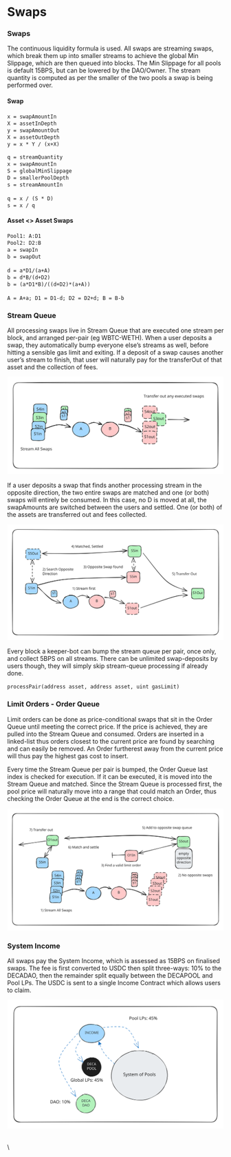 # Swaps

### Swaps

The continuous liquidity formula is used. All swaps are streaming swaps, which break them up into smaller streams to achieve the global Min Slippage, which are then queued into blocks. The Min Slippage for all pools is default 15BPS, but can be lowered by the DAO/Owner. The stream quantity is computed as per the smaller of the two pools a swap is being performed over.&#x20;

#### Swap

```
x = swapAmountIn
X = assetInDepth
y = swapAmountOut
X = assetOutDepth
y = x * Y / (x+X)
```

```
q = streamQuantity
x = swapAmountIn
S = globalMinSlippage
D = smallerPoolDepth
s = streamAmountIn

q = x / (S * D)
s = x / q
```

#### Asset <> Asset Swaps

```
Pool1: A:D1
Pool2: D2:B
a = swapIn
b = swapOut

d = a*D1/(a+A)
b = d*B/(d+D2)
b = (a*D1*B)/((d+D2)*(a+A))

A = A+a; D1 = D1-d; D2 = D2+d; B = B-b
```

### Stream Queue

All processing swaps live in Stream Queue that are executed one stream per block, and arranged per-pair (eg WBTC-WETH). When a user deposits a swap, they automatically bump everyone else’s streams as well, before hitting a sensible gas limit and exiting. If a deposit of a swap causes another user’s stream to finish, that user will naturally pay for the transferOut of that asset and the collection of fees.&#x20;

<img src="../.gitbook/assets/file.excalidraw (11).svg" alt="" class="gitbook-drawing">

If a user deposits a swap that finds another processing stream in the opposite direction, the two entire swaps are matched and one (or both) swaps will entirely be consumed. In this case, no D is moved at all, the swapAmounts are switched between the users and settled. One (or both) of the assets are transferred out and fees collected.&#x20;

<img src="../.gitbook/assets/file.excalidraw (12).svg" alt="" class="gitbook-drawing">

Every block a keeper-bot can bump the stream queue per pair, once only, and collect 5BPS on all streams. There can be unlimited swap-deposits by users though, they will simply skip stream-queue processing if already done.&#x20;

```
processPair(address asset, address asset, uint gasLimit)
```

### Limit Orders - Order Queue

Limit orders can be done as price-conditional swaps that sit in the Order Queue until meeting the correct price. If the price is achieved, they are pulled into the Stream Queue and consumed. Orders are inserted in a linked-list thus orders closest to the current price are found by searching and can easily be removed. An Order furtherest away from the current price will thus pay the highest gas cost to insert.&#x20;

Every time the Stream Queue per pair is bumped, the Order Queue last index is checked for execution. If it can be executed, it is moved into the Stream Queue and matched. Since the Stream Queue is processed first, the pool price will naturally move into a range that could match an Order, thus checking the Order Queue at the end is the correct choice.&#x20;

<img src="../.gitbook/assets/file.excalidraw (13).svg" alt="" class="gitbook-drawing">

### System Income

All swaps pay the System Income, which is assessed as 15BPS on finalised swaps. The fee is first converted to USDC then split three-ways: 10% to the DECADAO, then the remainder split equally between the DECAPOOL and Pool LPs. The USDC is sent to a single Income Contract which allows users to claim.

<img src="../.gitbook/assets/file.excalidraw (1) (1).svg" alt="" class="gitbook-drawing">

\
\
